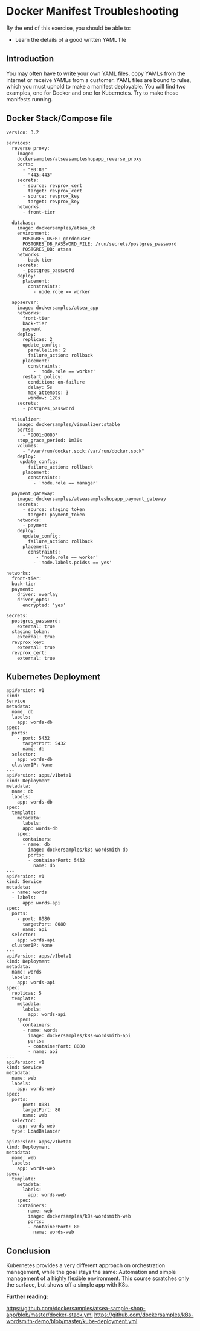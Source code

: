 # Docker Manifest Troubleshooting

By the end of this exercise, you should be able to:

 - Learn the details of a good written YAML file


## Introduction

You may often have to write your own YAML files, copy YAMLs from the internet or receive YAMLs from a customer. YAML files are bound to rules, which you must uphold to make a manifest deployable. You will find two examples, one for Docker and one for Kubernetes. Try to make those manifests running.

## Docker Stack/Compose file

```
version: 3.2

services:
  reverse_proxy:
    image: 
    dockersamples/atseasampleshopapp_reverse_proxy
    ports:
      - "80:80"
      - "443:443"
    secrets:
      - source: revprox_cert
        target: revprox_cert
      - source: revprox_key
        target: revprox_key
    networks:
      - front-tier

  database:
    image: dockersamples/atsea_db
    environment:
      POSTGRES_USER: gordonuser
      POSTGRES_DB_PASSWORD_FILE: /run/secrets/postgres_password
      POSTGRES_DB: atsea
    networks:
      - back-tier
    secrets:
      - postgres_password
    deploy:
      placement:
        constraints:
          - node.role == worker

  appserver:
    image: dockersamples/atsea_app
    networks:
      front-tier
      back-tier
      payment
    deploy:
      replicas: 2
      update_config:
        parallelism: 2
        failure_action: rollback
      placement:
        constraints:
          - 'node.role == worker'
      restart_policy:
        condition: on-failure
        delay: 5s
        max_attempts: 3
        window: 120s
    secrets:
      - postgres_password

  visualizer:
    image: dockersamples/visualizer:stable
    ports:
      - "8001:8080"
    stop_grace_period: 1m30s
    volumes:
      - "/var/run/docker.sock:/var/run/docker.sock"
    deploy:
     update_config:
        failure_action: rollback
      placement:
        constraints:
          - 'node.role == manager'

  payment_gateway:
    image: dockersamples/atseasampleshopapp_payment_gateway
    secrets:
      - source: staging_token
        target: payment_token
    networks:
      - payment
    deploy:
      update_config:
        failure_action: rollback
      placement:
        constraints:
           - 'node.role == worker'
          - 'node.labels.pcidss == yes'

networks:
  front-tier:
  back-tier
  payment:
    driver: overlay
    driver_opts:
      encrypted: 'yes'

secrets:
  postgres_password:
    external: true
  staging_token:
    external: true
  revprox_key:
    external: true
  revprox_cert:
    external: true
```

## Kubernetes Deployment
```
apiVersion: v1
kind: 
Service
metadata:
  name: db
  labels:
    app: words-db
spec:
  ports:
    - port: 5432
      targetPort: 5432
      name: db
  selector:
    app: words-db
  clusterIP: None
---
apiVersion: apps/v1beta1
kind: Deployment
metadata:
  name: db
  labels:
    app: words-db
spec:
  template:
    metadata:
      labels:
      app: words-db
    spec:
      containers:
      - name: db
        image: dockersamples/k8s-wordsmith-db
        ports:
        - containerPort: 5432
          name: db
---
apiVersion: v1
kind: Service
metadata:
  - name: words
  - labels:
      app: words-api
spec:
  ports:
    - port: 8080
      targetPort: 8080
      name: api
  selector:
    app: words-api
  clusterIP: None
---
apiVersion: apps/v1beta1
kind: Deployment
metadata:
  name: words
  labels:
    app: words-api
spec:
  replicas: 5
  template:
    metadata:
      labels:
        app: words-api
    spec:
      containers:
      - name: words
        image: dockersamples/k8s-wordsmith-api
        ports:
        - containerPort: 8080
        - name: api
---
apiVersion: v1
kind: Service
metadata:
  name: web
  labels:
    app: words-web
spec:
  ports:
    - port: 8081
      targetPort: 80
      name: web
  selector:
    app: words-web
  type: LoadBalancer

apiVersion: apps/v1beta1
kind: Deployment
metadata:
  name: web
  labels:
    app: words-web
spec:
  template:
    metadata:
      labels:
        app: words-web
    spec:
    containers:
      - name: web
        image: dockersamples/k8s-wordsmith-web
        ports:
        - containerPort: 80
          name: words-web
```

## Conclusion

Kubernetes provides a very different approach on orchestration management, while the goal stays the same: Automation and simple management of a highly flexible environment. This course scratches only the surface, but shows off a simple app with K8s. 

**Further reading:**

https://github.com/dockersamples/atsea-sample-shop-app/blob/master/docker-stack.yml
https://github.com/dockersamples/k8s-wordsmith-demo/blob/master/kube-deployment.yml


